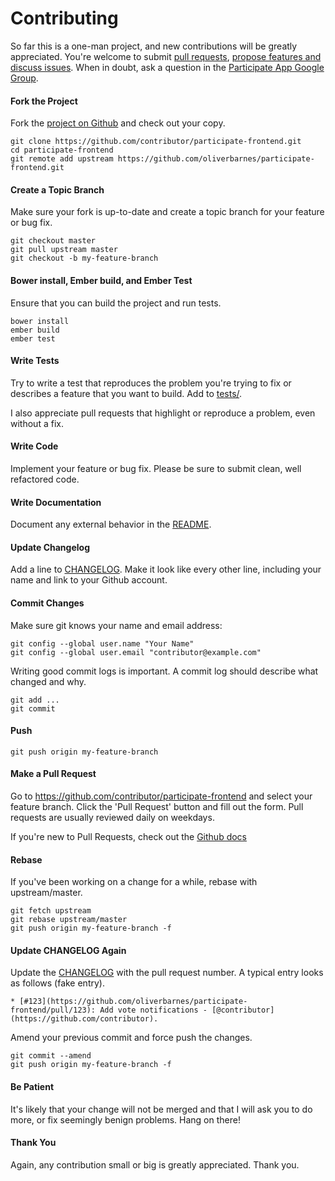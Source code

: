Contributing
============

So far this is a one-man project, and new contributions will be greatly appreciated. You're welcome to submit [pull requests](https://github.com/oliverbarnes/participate-frontend/pulls), [propose features and discuss issues](https://github.com/oliverbarnes/participate-frontend/issues). When in doubt, ask a question in the [Participate App Google Group](https://groups.google.com/forum/#!forum/participate-app).

#### Fork the Project

Fork the [project on Github](https://github.com/oliverbarnes/participate-frontend) and check out your copy.

```
git clone https://github.com/contributor/participate-frontend.git
cd participate-frontend
git remote add upstream https://github.com/oliverbarnes/participate-frontend.git
```

#### Create a Topic Branch

Make sure your fork is up-to-date and create a topic branch for your feature or bug fix.

```
git checkout master
git pull upstream master
git checkout -b my-feature-branch
```

#### Bower install, Ember build, and Ember Test

Ensure that you can build the project and run tests.

```
bower install
ember build
ember test
```

#### Write Tests

Try to write a test that reproduces the problem you're trying to fix or describes a feature that you want to build. Add to [tests/](tests/).

I also appreciate pull requests that highlight or reproduce a problem, even without a fix.

#### Write Code

Implement your feature or bug fix. Please be sure to submit clean, well refactored code.

#### Write Documentation

Document any external behavior in the [README](README.md).

#### Update Changelog

Add a line to [CHANGELOG](CHANGELOG.md). Make it look like every other line, including your name and link to your Github account.

#### Commit Changes

Make sure git knows your name and email address:

```
git config --global user.name "Your Name"
git config --global user.email "contributor@example.com"
```

Writing good commit logs is important. A commit log should describe what changed and why.

```
git add ...
git commit
```

#### Push

```
git push origin my-feature-branch
```

#### Make a Pull Request

Go to https://github.com/contributor/participate-frontend and select your feature branch. Click the 'Pull Request' button and fill out the form. Pull requests are usually reviewed daily on weekdays.

If you're new to Pull Requests, check out the [Github docs](https://help.github.com/articles/using-pull-requests)

#### Rebase

If you've been working on a change for a while, rebase with upstream/master.

```
git fetch upstream
git rebase upstream/master
git push origin my-feature-branch -f
```

#### Update CHANGELOG Again

Update the [CHANGELOG](CHANGELOG.md) with the pull request number. A typical entry looks as follows (fake entry).

```
* [#123](https://github.com/oliverbarnes/participate-frontend/pull/123): Add vote notifications - [@contributor](https://github.com/contributor).
```

Amend your previous commit and force push the changes.

```
git commit --amend
git push origin my-feature-branch -f
```

#### Be Patient

It's likely that your change will not be merged and that I will ask you to do more, or fix seemingly benign problems. Hang on there!

#### Thank You

Again, any contribution small or big is greatly appreciated. Thank you.

